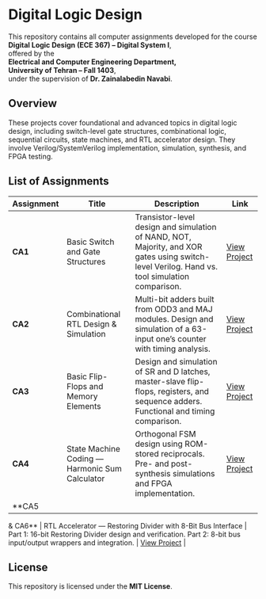 ﻿# Digital Logic Design

This repository contains all computer assignments developed for the course  
**Digital Logic Design (ECE 367) – Digital System I**,   
offered by the    
**Electrical and Computer Engineering Department,    
University of Tehran – Fall 1403**,  
under the supervision of **Dr. Zainalabedin Navabi**.

## Overview

These projects cover foundational and advanced topics in digital logic design, including switch-level gate structures, combinational logic, sequential circuits, state machines, and RTL accelerator design. They involve Verilog/SystemVerilog implementation, simulation, synthesis, and FPGA testing.

## List of Assignments

| Assignment  | Title                                              | Description                                                                                          | Link                   |
|-------------|----------------------------------------------------|--------------------------------------------------------------------------------------------------|------------------------|
| **CA1**     | Basic Switch and Gate Structures                    | Transistor-level design and simulation of NAND, NOT, Majority, and XOR gates using switch-level Verilog. Hand vs. tool simulation comparison. | [View Project](https://github.com/ParsaBukani/Digital-Logic-Design/tree/main/Basic%20Switch%20and%20Gate%20Structures)  |
| **CA2**     | Combinational RTL Design & Simulation               | Multi-bit adders built from ODD3 and MAJ modules. Design and simulation of a 63-input one’s counter with timing analysis.                     | [View Project](https://github.com/ParsaBukani/Digital-Logic-Design/tree/main/Combinational%20RTL%20Design)  |
| **CA3**     | Basic Flip-Flops and Memory Elements                 | Design and simulation of SR and D latches, master-slave flip-flops, registers, and sequence adders. Functional and timing comparison.          | [View Project](https://github.com/ParsaBukani/Digital-Logic-Design/tree/main/Basic%20Flip-Flops%20%26%20Memory%20Elements) |
| **CA4**     | State Machine Coding — Harmonic Sum Calculator      | Orthogonal FSM design using ROM-stored reciprocals. Pre- and post-synthesis simulations and FPGA implementation.                              | [View Project](https://github.com/ParsaBukani/Digital-Logic-Design/tree/main/Harmonic%20Sum%20Calculator) |
| **CA5 
& 
CA6** | RTL Accelerator — Restoring Divider with 8-Bit Bus Interface | Part 1: 16-bit Restoring Divider design and verification. Part 2: 8-bit bus input/output wrappers and integration.                           | [View Project](https://github.com/ParsaBukani/Digital-Logic-Design/tree/main/Restoring%20Divider%20with%208-Bit%20Bus%20Interface) |


## License

This repository is licensed under the **MIT License**.



